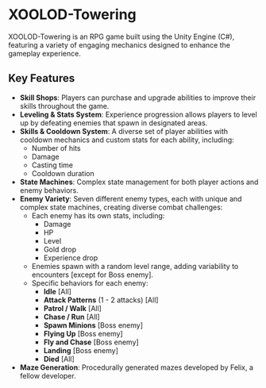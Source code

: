 # XOOLOD-Towering

XOOLOD-Towering is an RPG game built using the Unity Engine (C#), featuring a variety of engaging mechanics designed to enhance the gameplay experience.

## Key Features

- **Skill Shops**: Players can purchase and upgrade abilities to improve their skills throughout the game.
- **Leveling & Stats System**: Experience progression allows players to level up by defeating enemies that spawn in designated areas.
- **Skills & Cooldown System**: A diverse set of player abilities with cooldown mechanics and custom stats for each ability, including:
  - Number of hits
  - Damage
  - Casting time
  - Cooldown duration
- **State Machines**: Complex state management for both player actions and enemy behaviors.
- **Enemy Variety**: Seven different enemy types, each with unique and complex state machines, creating diverse combat challenges:
  - Each enemy has its own stats, including:
    - Damage
    - HP
    - Level
    - Gold drop
    - Experience drop
  - Enemies spawn with a random level range, adding variability to encounters [except for Boss enemy].
  - Specific behaviors for each enemy:
    - **Idle** [All]
    - **Attack Patterns** (1 - 2 attacks) [All]
    - **Patrol / Walk** [All]
    - **Chase / Run** [All]
    - **Spawn Minions** [Boss enemy]
    - **Flying Up** [Boss enemy]
    - **Fly and Chase** [Boss enemy]
    - **Landing** [Boss enemy]
    - **Died** [All]
- **Maze Generation**: Procedurally generated mazes developed by Felix, a fellow developer.
